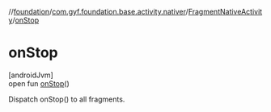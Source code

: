 //[foundation](../../../index.md)/[com.gyf.foundation.base.activity.nativer](../index.md)/[FragmentNativeActivity](index.md)/[onStop](on-stop.md)

# onStop

[androidJvm]\
open fun [onStop](on-stop.md)()

 Dispatch onStop() to all fragments.